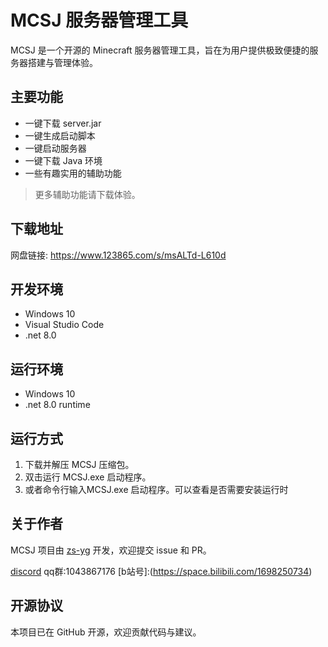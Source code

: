 # MCSJ 服务器管理工具

MCSJ 是一个开源的 Minecraft 服务器管理工具，旨在为用户提供极致便捷的服务器搭建与管理体验。

## 主要功能

- 一键下载 server.jar
- 一键生成启动脚本
- 一键启动服务器
- 一键下载 Java 环境
- 一些有趣实用的辅助功能

> 更多辅助功能请下载体验。

## 下载地址

网盘链接: https://www.123865.com/s/msALTd-L610d

## 开发环境

- Windows 10
- Visual Studio Code
- .net 8.0

## 运行环境

- Windows 10
- .net 8.0 runtime

## 运行方式

1. 下载并解压 MCSJ 压缩包。
2. 双击运行 MCSJ.exe 启动程序。
3. 或者命令行输入MCSJ.exe 启动程序。可以查看是否需要安装运行时

## 关于作者

MCSJ 项目由 [zs-yg](https://github.com/zs-yg) 开发，欢迎提交 issue 和 PR。

[discord](https://discord.gg/4mbqUzfg)
qq群:1043867176
[b站号]:(https://space.bilibili.com/1698250734)

## 开源协议

本项目已在 GitHub 开源，欢迎贡献代码与建议。
